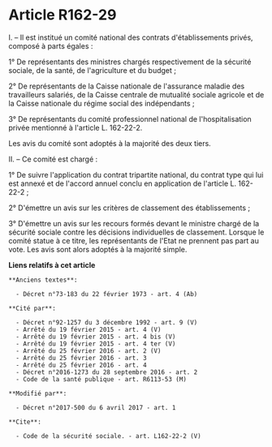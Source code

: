 # Article R162-29

I. – Il est institué un comité national des contrats d'établissements privés, composé à parts égales : 

1° De représentants des ministres chargés respectivement de la sécurité sociale, de la santé, de l'agriculture et du
budget ; 

2° De représentants de la Caisse nationale de l'assurance maladie des travailleurs salariés, de la Caisse centrale de
mutualité sociale agricole et de la Caisse nationale du régime social des indépendants ; 

3° De représentants du comité professionnel national de l'hospitalisation privée mentionné à l'article L. 162-22-2. 

Les avis du comité sont adoptés à la majorité des deux tiers. 

II. – Ce comité est chargé : 

1° De suivre l'application du contrat tripartite national, du contrat type qui lui est annexé et de l'accord annuel conclu en
application de l'article L. 162-22-2 ; 

2° D'émettre un avis sur les critères de classement des établissements ; 

3° D'émettre un avis sur les recours formés devant le ministre chargé de la sécurité sociale contre les décisions
individuelles de classement. Lorsque le comité statue à ce titre, les représentants de l'Etat ne prennent pas part au vote.
Les avis sont alors adoptés à la majorité simple.

**Liens relatifs à cet article**

	**Anciens textes**:

	  - Décret n°73-183 du 22 février 1973 - art. 4 (Ab)

	**Cité par**:

	  - Décret n°92-1257 du 3 décembre 1992 - art. 9 (V)
	  - Arrêté du 19 février 2015 - art. 4 (V)
	  - Arrêté du 19 février 2015 - art. 4 bis (V)
	  - Arrêté du 19 février 2015 - art. 4 ter (V)
	  - Arrêté du 25 février 2016 - art. 2 (V)
	  - Arrêté du 25 février 2016 - art. 3
	  - Arrêté du 25 février 2016 - art. 4
	  - Décret n°2016-1273 du 28 septembre 2016 - art. 2
	  - Code de la santé publique - art. R6113-53 (M)

	**Modifié par**:

	  - Décret n°2017-500 du 6 avril 2017 - art. 1

	**Cite**:

	  - Code de la sécurité sociale. - art. L162-22-2 (V)
